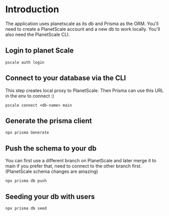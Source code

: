 # Introduction

The application uses planetscale as its db and Prisma as the ORM. You'll need to create a PlanetScale account and a new db to work locally. You'll also need the PlanetScale CLI.

## Login to planet Scale

    pscale auth login

## Connect to your database via the CLI

This step creates local proxy to PlanetScale. Then Prisma can use this URL in the env to connect :)

    pscale connect <db-name> main

## Generate the prisma client

    npx prisma Generate

## Push the schema to your db

You can first use a different branch on PlanetScale and later merge it to main if you prefer that, need to connect to the other branch first. (PlanetScale schema changes are amazing)

    npx prisma db push

## Seeding your db with users

    npx prisma db seed